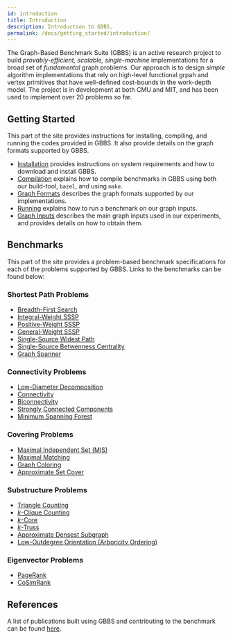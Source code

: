 ```yaml
---
id: introduction
title: Introduction
description: Introduction to GBBS.
permalink: /docs/getting_started/introduction/
---
```


The Graph-Based Benchmark Suite (GBBS) is an active research project
to build *provably-efficient, scalable, single-machine* implementations
for a broad set of *fundamental* graph problems. Our approach is to
design *simple* algorithm implementations that rely on high-level
functional grpah and vertex primitives that have well-defined
cost-bounds in the work-depth model. The project is in development at
both CMU and MIT, and has been used to implement over 20 problems so
far.

## Getting Started
This part of the site provides instructions for installing, compiling, and
running the codes provided in GBBS. It also provide details on the graph
formats supported by GBBS.

* [Installation](install) provides instructions on
  system requirements and how to download and install GBBS.
* [Compilation](compile) explains how to compile benchmarks in
  GBBS using both our build-tool, `bazel`, and using `make`.
* [Graph Formats](formats) describes the graph formats
  supported by our implementations.
* [Running](run) explains how to run a benchmark on our
  graph inputs.
* [Graph Inputs](inputs) describes the main graph inputs used in our
   experiments, and provides details on how to obtain them.

## Benchmarks
This part of the site provides a problem-based benchmark
specifications for each of the problems supported by GBBS. Links to
the benchmarks can be found below:

### Shortest Path Problems
* [Breadth-First Search](benchmarks/sssp/breadth_first_search)
* [Integral-Weight SSSP](benchmarks/sssp/integral_weight_sssp)
* [Positive-Weight SSSP](benchmarks/sssp/positive_weight_sssp)
* [General-Weight SSSP](benchmarks/sssp/general_weight_sssp)
* [Single-Source Widest Path](benchmarks/sssp/ss_widest_path)
* [Single-Source Betwenness Centrality](benchmarks/sssp/ss_betweenness_centrality)
* [Graph Spanner](benchmarks/sssp/spanner)

### Connectivity Problems
* [Low-Diameter Decomposition](benchmarks/connectivity/low_diameter_decomposition)
* [Connectivity](benchmarks/connectivity/connectivity)
* [Biconnectivity](benchmarks/connectivity/biconnectivity)
* [Strongly Connected Components](benchmarks/connectivity/strongly_connected_components)
* [Minimum Spanning Forest](benchmarks/connectivity/minimum_spanning_forest)

### Covering Problems
* [Maximal Independent Set (MIS)](benchmarks/covering/maximal_independent_set)
* [Maximal Matching](benchmarks/covering/maximal_matching)
* [Graph Coloring](benchmarks/covering/coloring)
* [Approximate Set Cover](benchmarks/covering/apx_set_cover)

### Substructure Problems
* [Triangle Counting](benchmarks/substructure/triangle_counting)
* [$k$-Clique Counting](benchmarks/substructure/k_clique_counting)
* [$k$-Core](benchmarks/substructure/k_core)
* [$k$-Truss](benchmarks/substructure/k_truss)
* [Approximate Densest Subgraph](benchmarks/substructure/apx_densest_subgraph)
* [Low-Outdegree Orientation (Arboricity Ordering)](benchmarks/substructure/low_outdegree_orientation)

### Eigenvector Problems
* [PageRank](benchmarks/eigenvector/pagerank)
* [CoSimRank](benchmarks/eigenvector/cosimrank)


## References

A list of publications built using GBBS and contributing to the
benchmark can be found [here](research).
